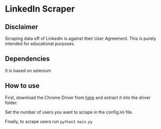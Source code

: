 # LinkedIn Scraper

## Disclaimer
Scraping data off of LinkedIn is against their User Agreement. This is purely intended for educational purposes.

## Dependencies 
It is based on selenium 

## How to use
First, download the Chrome Driver from [here](http://chromedriver.chromium.org/) and extract it into the driver folder.

Set the number of users you want to scrape in the config.ini file.

Finally, to scrape users run
```python3 main.py```



<!-- Create a python3 virtual environment following [this](https://docs.python.org/3/tutorial/venv.html).
Within the virtual environment
```pip install -r requirements.txt```

Edit the `conf.json` config file accordingly specifying the chrome bin path, e.g. by typying 
```which google-chrome``` in a UNIX shell command line, the chrome driver path, the desired queries
and so forth. 

Finally, to scrape users run 
```python scrape_users.py --conf conf.json```
or jobs
```python scrape_jobs.py --conf conf.json``` -->